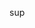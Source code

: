                       
sup                                                                                                                                                                                                         
          
